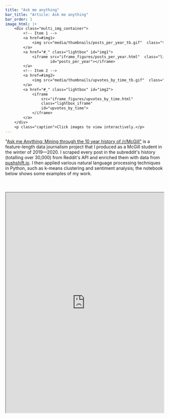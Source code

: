 ```yaml
---
title: "Ask me anything"
bar_title: "Article: Ask me anything"
bar_order: 1
image_html: |+
    <div class="multi_img_container">
        <!-- Item 1 -->
        <a href=#img1> 
            <img src="media/thumbnails/posts_per_year_tb.gif"  class="thumbnail"> 
        </a>
        <a href="#_" class="lightbox" id="img1"> 
            <iframe src="iframe_figures/posts_per_year.html"  class="lightbox_iframe" 
                    id="posts_per_year"></iframe> 
        </a>
        <!-- Item 2 --> 
        <a href=#img2> 
            <img src="media/thumbnails/upvotes_by_time_tb.gif"	class="thumbnail"> 
        </a>
        <a href="#_" class="lightbox" id="img2"> 
            <iframe
                src="iframe_figures/upvotes_by_time.html"
                class="lightbox_iframe"
                id="upvotes_by_time">
            </iframe> 
        </a>
    </div>
    <p class="caption">Click images to view interactively.</p>
---
```

	
<p class="main_text"> 
"<a href="http://www.mcgilltribune.com/ask-me-anything/" target="_blank">Ask me
Anything: Mining through the 10 year history of /r/McGill"</a> is a
feature-length data journalism project that I produced as a McGill student in
the winter of 2019—2020. I scraped every post in the subreddit's history
(totalling over 30,000) from Reddit's API and enriched them with data from 
<a href="https://pushshift.io/" target="_blank">pushshift.io</a>. I then
applied various natural language processing techniques in Python, such as
k-means clustering and sentiment analysis; the notebook below shows some
examples of my work. 
</p>
<iframe  
     height="700px" 
     width=100%
     src="https://view.datalore.io/notebook/9aNxaBkR9tWJkybtWeAw6p"
     style="margin-top: 36px;  background-color: rgb(238, 238, 238);"
     allowTransparency="false"> 
</iframe>
